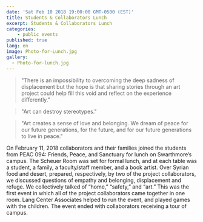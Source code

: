 ```yaml
---
date: 'Sat Feb 10 2018 19:00:00 GMT-0500 (EST)'
title: Students & Collaborators Lunch
excerpt: Students & Collaborators Lunch
categories:
    - public events
published: true
lang: en
image: Photo-for-Lunch.jpg
gallery:
  - Photo-for-lunch.jpg
---
```


> "There is an impossibility to overcoming the deep sadness of displacement but the hope is that sharing stories through an art project could help fill this void and reflect on the experience differently."

> "Art can destroy stereotypes."

> "Art creates a sense of love and belonging. We dream of peace for our future generations, for the future, and for our future generations to live in peace."

On February 11, 2018 collaborators and their families joined the students from PEAC 094: Friends, Peace, and Sanctuary for lunch on Swarthmore’s campus. The Scheuer Room was set for formal lunch, and at each table was a student, a family, a faculty/staff member, and a book artist. Over Syrian food and desert, prepared, respectively, by two of the project collaborators, we discussed questions of empathy and belonging, displacement and refuge. We collectively talked of “home,” “safety,” and “art.” This was the first event in which all of the project collaborators came together in one room. Lang Center Associates helped to run the event, and played games with the children. The event ended with collaborators receiving a tour of campus.
